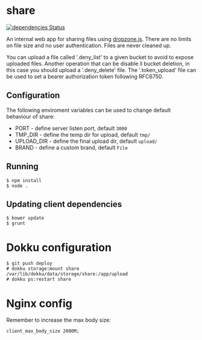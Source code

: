 share
========

[![dependencies Status](https://david-dm.org/claudyus/share/status.svg)](https://david-dm.org/claudyus/share)

An internal web app for sharing files using
[dropzone.js](http://www.dropzonejs.com/). There are no limits on file size and
no user authentication. Files are never cleaned up.

You can upload a file called '.deny_list' to a given bucket to avoid to expose uploaded files.
Another operation that can be disable il bucket deletion, in this case you should upload a '.deny_delete' file.
The '.token_upload' file can be used to set a bearer authorization token following RFC6750.

## Configuration

The following enviroment variables can be used to change default behaviour of share:

 * PORT - define server listen port, default ```3000```
 * TMP_DIR - define the temp dir for upload, default ```tmp/```
 * UPLOAD_DIR - define the final upload dir, default ```upload/```
 * BRAND - define a custom brand, default ```File```

## Running

    $ npm install
    $ node .

## Updating client dependencies

    $ bower update
    $ grunt

# Dokku configuration

    $ git push deploy
    # dokku storage:mount share /var/lib/dokku/data/storage/share:/app/upload
    # dokku ps:restart share


# Nginx config

Remember to increase the max body size:

    client_max_body_size 2000M;

